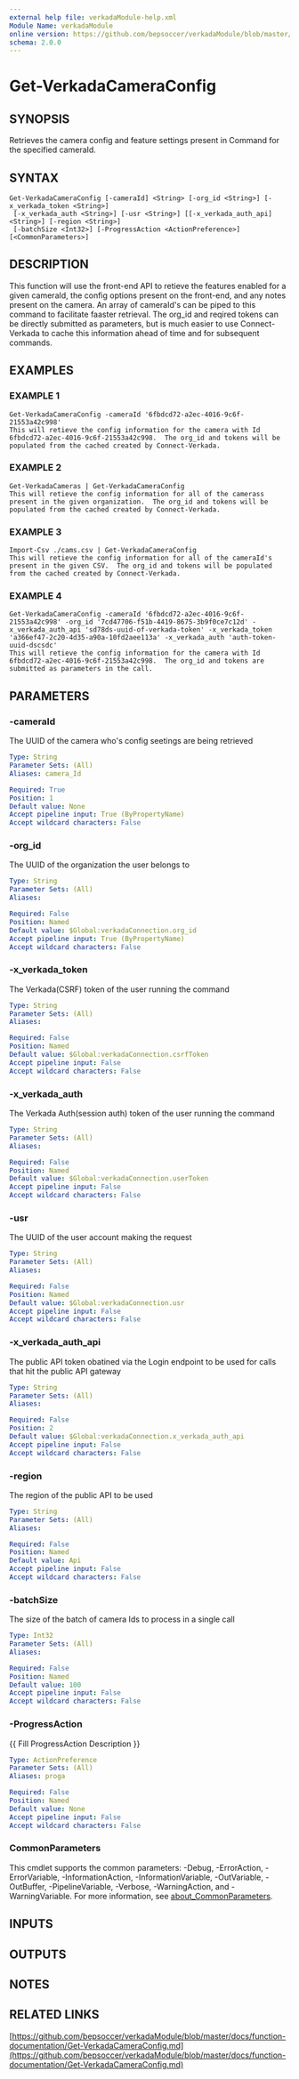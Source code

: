 ```yaml
---
external help file: verkadaModule-help.xml
Module Name: verkadaModule
online version: https://github.com/bepsoccer/verkadaModule/blob/master/docs/function-documentation/Get-VerkadaCameraConfig.md
schema: 2.0.0
---
```


# Get-VerkadaCameraConfig

## SYNOPSIS
Retrieves the camera config and feature settings present in Command for the specified cameraId.

## SYNTAX

```
Get-VerkadaCameraConfig [-cameraId] <String> [-org_id <String>] [-x_verkada_token <String>]
 [-x_verkada_auth <String>] [-usr <String>] [[-x_verkada_auth_api] <String>] [-region <String>]
 [-batchSize <Int32>] [-ProgressAction <ActionPreference>] [<CommonParameters>]
```

## DESCRIPTION
This function will use the front-end API to retieve the features enabled for a given cameraId, the config options present on the front-end, and any notes present on the camera. 
An array of cameraId's can be piped to this command to facilitate faaster retrieval.
The org_id and reqired tokens can be directly submitted as parameters, but is much easier to use Connect-Verkada to cache this information ahead of time and for subsequent commands.

## EXAMPLES

### EXAMPLE 1
```
Get-VerkadaCameraConfig -cameraId '6fbdcd72-a2ec-4016-9c6f-21553a42c998'
This will retieve the config information for the camera with Id 6fbdcd72-a2ec-4016-9c6f-21553a42c998.  The org_id and tokens will be populated from the cached created by Connect-Verkada.
```

### EXAMPLE 2
```
Get-VerkadaCameras | Get-VerkadaCameraConfig
This will retieve the config information for all of the camerass present in the given organization.  The org_id and tokens will be populated from the cached created by Connect-Verkada.
```

### EXAMPLE 3
```
Import-Csv ./cams.csv | Get-VerkadaCameraConfig
This will retieve the config information for all of the cameraId's present in the given CSV.  The org_id and tokens will be populated from the cached created by Connect-Verkada.
```

### EXAMPLE 4
```
Get-VerkadaCameraConfig -cameraId '6fbdcd72-a2ec-4016-9c6f-21553a42c998' -org_id '7cd47706-f51b-4419-8675-3b9f0ce7c12d' -x_verkada_auth_api 'sd78ds-uuid-of-verkada-token' -x_verkada_token 'a366ef47-2c20-4d35-a90a-10fd2aee113a' -x_verkada_auth 'auth-token-uuid-dscsdc'
This will retieve the config information for the camera with Id 6fbdcd72-a2ec-4016-9c6f-21553a42c998.  The org_id and tokens are submitted as parameters in the call.
```

## PARAMETERS

### -cameraId
The UUID of the camera who's config seetings are being retrieved

```yaml
Type: String
Parameter Sets: (All)
Aliases: camera_Id

Required: True
Position: 1
Default value: None
Accept pipeline input: True (ByPropertyName)
Accept wildcard characters: False
```

### -org_id
The UUID of the organization the user belongs to

```yaml
Type: String
Parameter Sets: (All)
Aliases:

Required: False
Position: Named
Default value: $Global:verkadaConnection.org_id
Accept pipeline input: True (ByPropertyName)
Accept wildcard characters: False
```

### -x_verkada_token
The Verkada(CSRF) token of the user running the command

```yaml
Type: String
Parameter Sets: (All)
Aliases:

Required: False
Position: Named
Default value: $Global:verkadaConnection.csrfToken
Accept pipeline input: False
Accept wildcard characters: False
```

### -x_verkada_auth
The Verkada Auth(session auth) token of the user running the command

```yaml
Type: String
Parameter Sets: (All)
Aliases:

Required: False
Position: Named
Default value: $Global:verkadaConnection.userToken
Accept pipeline input: False
Accept wildcard characters: False
```

### -usr
The UUID of the user account making the request

```yaml
Type: String
Parameter Sets: (All)
Aliases:

Required: False
Position: Named
Default value: $Global:verkadaConnection.usr
Accept pipeline input: False
Accept wildcard characters: False
```

### -x_verkada_auth_api
The public API token obatined via the Login endpoint to be used for calls that hit the public API gateway

```yaml
Type: String
Parameter Sets: (All)
Aliases:

Required: False
Position: 2
Default value: $Global:verkadaConnection.x_verkada_auth_api
Accept pipeline input: False
Accept wildcard characters: False
```

### -region
The region of the public API to be used

```yaml
Type: String
Parameter Sets: (All)
Aliases:

Required: False
Position: Named
Default value: Api
Accept pipeline input: False
Accept wildcard characters: False
```

### -batchSize
The size of the batch of camera Ids to process in a single call

```yaml
Type: Int32
Parameter Sets: (All)
Aliases:

Required: False
Position: Named
Default value: 100
Accept pipeline input: False
Accept wildcard characters: False
```

### -ProgressAction
{{ Fill ProgressAction Description }}

```yaml
Type: ActionPreference
Parameter Sets: (All)
Aliases: proga

Required: False
Position: Named
Default value: None
Accept pipeline input: False
Accept wildcard characters: False
```

### CommonParameters
This cmdlet supports the common parameters: -Debug, -ErrorAction, -ErrorVariable, -InformationAction, -InformationVariable, -OutVariable, -OutBuffer, -PipelineVariable, -Verbose, -WarningAction, and -WarningVariable. For more information, see [about_CommonParameters](http://go.microsoft.com/fwlink/?LinkID=113216).

## INPUTS

## OUTPUTS

## NOTES

## RELATED LINKS

[https://github.com/bepsoccer/verkadaModule/blob/master/docs/function-documentation/Get-VerkadaCameraConfig.md](https://github.com/bepsoccer/verkadaModule/blob/master/docs/function-documentation/Get-VerkadaCameraConfig.md)


